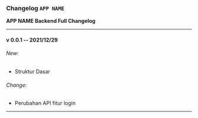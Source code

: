 ### Changelog `APP NAME`
<b>APP NAME Backend Full Changelog</b>

---

#### v 0.0.1 -- 2021/12/29
###### New:
* Struktur Dasar

###### Change:
* Perubahan API fitur login

---

